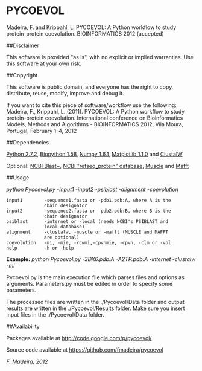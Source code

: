 ﻿PYCOEVOL
========

Madeira, F. and Krippahl, L. PYCOEVOL: A Python workflow to study 
protein-protein coevolution. BIOINFORMATICS 2012 (accepted)

##Disclaimer 

This software is provided "as is", with no explicit or implied 
warranties. Use this software at your own risk.

##Copyright

This software is public domain, and everyone has the right to copy, 
distribute, reuse, modify, improve and debug it.

If you want to cite this piece of software/workflow use the following:
Madeira, F., Krippahl, L. (2011). PYCOEVOL: A Python workflow to study 
protein-protein coevolution. International conference on Bioinformatics 
Models, Methods and Algorithms - BIOINFORMATICS 2012, Vila Moura, 
Portugal, February 1-4, 2012 

##Dependencies

[Python 2.7.2](http://python.org/),
[Biopython 1.58](http://biopython.org/),
[Numpy 1.6.1](http://numpy.scipy.org/),
[Matplotlib 1.1.0](http://matplotlib.sourceforge.net/) and
[ClustalW](http://www.clustal.org/)

Optional:
[NCBI Blast+](ftp://ftp.ncbi.nlm.nih.gov/blast/executables/blast+/LATEST/),
[NCBI "refseq_protein" database](ftp://ftp.ncbi.nlm.nih.gov/blast/db/),
[Muscle](http://www.drive5.com/muscle/) and
[Mafft](http://mafft.cbrc.jp/alignment/software/)


##Usage
 
_python Pycoevol.py  -input1 -input2 -psiblast -alignment -coevolution_
       
    input1        -sequence1.fasta or -pdb1.pdb:A, where A is the 
                  chain designator                  
    input2        -sequence2.fasta or -pdb2.pdb:B, where B is the 
                  chain designator
    psiblast      -internet or -local (needs NCBI's PSIBLAST and 
                  local database)  
    alignment     -clustalw, -muscle or -mafft (MUSCLE and MAFFT 
                  are optional)
    coevolution   -mi, -mie, -rcwmi,-cpvnmie, -cpvn, -clm or -vol
    help          -h or -help

**Example:** 
_python Pycoevol.py -3DX6.pdb:A -A2TP.pdb:A -internet -clustalw -mi_

Pycoevol.py is the main execution file which parses files and options
as arguments. Parameters.py must be edited in order to specify some 
parameters.

The processed files are written in the ./Pycoevol/Data folder and 
output results are written in the ./Pycoevol/Results folder.
Make sure you insert input files in the ./Pycoevol/Data folder.

##Availability

Packages available at
http://code.google.com/p/pycoevol/

Source code available at
https://github.com/fmadeira/pycoevol


*F. Madeira, 2012*

